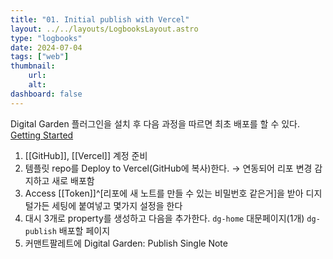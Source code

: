 ```yaml
---
title: "01. Initial publish with Vercel"
layout: ../../layouts/LogbooksLayout.astro
type: "logbooks"
date: 2024-07-04
tags: ["web"]
thumbnail:
	url:
	alt:
dashboard: false
---
```

Digital Garden 플러그인을 설치 후 다음 과정을 따르면 최초 배포를 할 수 있다.
[Getting Started](https://dg-docs.ole.dev/getting-started/01-getting-started/)

1. [[GitHub]], [[Vercel]] 계정 준비
2. 템플릿 repo를 Deploy to Vercel(GitHub에 복사)한다.
	→ 연동되어 리포 변경 감지하고 새로 배포함
3. Access [[Token]]^[리포에 새 노트를 만들 수 있는 비밀번호 같은거]을 받아 디지털가든 세팅에 붙여넣고 몇가지 설정을 한다
4. 대시 3개로 property를 생성하고 다음을 추가한다.
	`dg-home` 대문페이지(1개)
	`dg-publish` 배포할 페이지
5. 커맨트팔레트에 Digital Garden: Publish Single Note